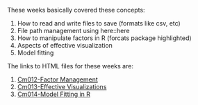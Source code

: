 These weeks basically covered these concepts:

1. How to read and write files to save (formats like csv, etc)
2. File path management using here::here
3. How to manipulate factors in R (forcats package highlighted)
4. Aspects of effective visualization 
5. Model fitting 

The links to HTML files for these weeks are:

1. [Cm012-Factor Management](https://almas2019.github.io/STAT545-participation/Weeks_6_7/cm012_factors.html)
2. [Cm013-Effective Visualizations](https://almas2019.github.io/STAT545-participation/Weeks_6_7/cm013_Effective-Visualizations.html)
3. [Cm014-Model Fitting in R](https://almas2019.github.io/STAT545-participation/Weeks_6_7/cm014_model_fitting_R.nb.html)
